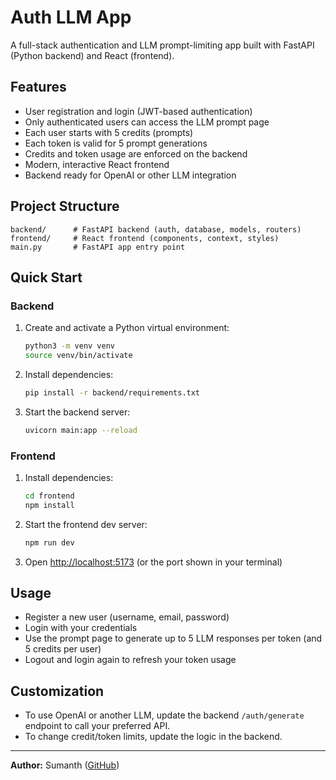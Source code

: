 # Auth LLM App

A full-stack authentication and LLM prompt-limiting app built with FastAPI (Python backend) and React (frontend).

## Features
- User registration and login (JWT-based authentication)
- Only authenticated users can access the LLM prompt page
- Each user starts with 5 credits (prompts)
- Each token is valid for 5 prompt generations
- Credits and token usage are enforced on the backend
- Modern, interactive React frontend
- Backend ready for OpenAI or other LLM integration

## Project Structure
```
backend/      # FastAPI backend (auth, database, models, routers)
frontend/     # React frontend (components, context, styles)
main.py       # FastAPI app entry point
```

## Quick Start

### Backend
1. Create and activate a Python virtual environment:
   ```sh
   python3 -m venv venv
   source venv/bin/activate
   ```
2. Install dependencies:
   ```sh
   pip install -r backend/requirements.txt
   ```
3. Start the backend server:
   ```sh
   uvicorn main:app --reload
   ```

### Frontend
1. Install dependencies:
   ```sh
   cd frontend
   npm install
   ```
2. Start the frontend dev server:
   ```sh
   npm run dev
   ```
3. Open [http://localhost:5173](http://localhost:5173) (or the port shown in your terminal)

## Usage
- Register a new user (username, email, password)
- Login with your credentials
- Use the prompt page to generate up to 5 LLM responses per token (and 5 credits per user)
- Logout and login again to refresh your token usage

## Customization
- To use OpenAI or another LLM, update the backend `/auth/generate` endpoint to call your preferred API.
- To change credit/token limits, update the logic in the backend.

---
**Author:** Sumanth ([GitHub](https://github.com/Sumanth-CBRE))
